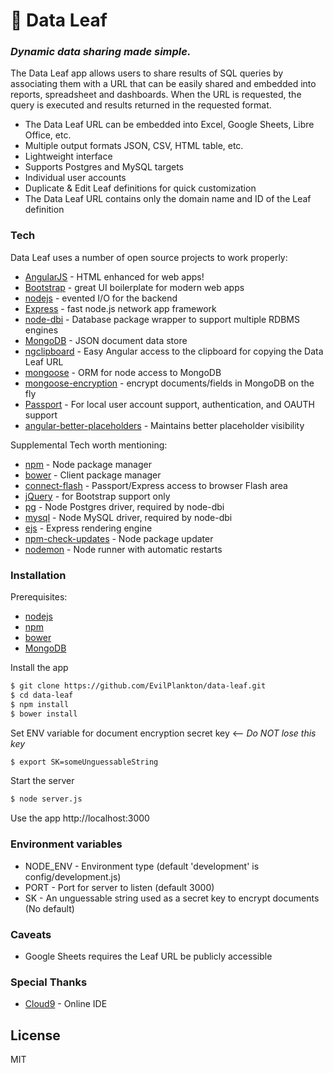 # :herb: Data Leaf
### *_Dynamic data sharing made simple._*

The Data Leaf app allows users to share results of SQL queries by associating them with a URL that can be easily shared and embedded into reports, spreadsheet and dashboards. When the URL is requested, the query is executed and results returned in the requested format.

  - The Data Leaf URL can be embedded into Excel, Google Sheets, Libre Office, etc.
  - Multiple output formats JSON, CSV, HTML table, etc.
  - Lightweight interface
  - Supports Postgres and MySQL targets
  - Individual user accounts
  - Duplicate & Edit Leaf definitions for quick customization
  - The Data Leaf URL contains only the domain name and ID of the Leaf definition

### Tech

Data Leaf uses a number of open source projects to work properly:

* [AngularJS] - HTML enhanced for web apps!
* [Bootstrap] - great UI boilerplate for modern web apps
* [nodejs] - evented I/O for the backend
* [Express] - fast node.js network app framework
* [node-dbi] - Database package wrapper to support multiple RDBMS engines
* [MongoDB] - JSON document data store
* [ngclipboard] - Easy Angular access to the clipboard for copying the Data Leaf URL
* [mongoose] - ORM for node access to MongoDB
* [mongoose-encryption] - encrypt documents/fields in MongoDB on the fly
* [Passport] - For local user account support, authentication, and OAUTH support
* [angular-better-placeholders] - Maintains better placeholder visibility

Supplemental Tech worth mentioning:

* [npm] - Node package manager
* [bower] - Client package manager
* [connect-flash] - Passport/Express access to browser Flash area
* [jQuery] - for Bootstrap support only
* [pg] - Node Postgres driver, required by node-dbi
* [mysql] - Node MySQL driver, required by node-dbi
* [ejs] - Express rendering engine
* [npm-check-updates] - Node package updater
* [nodemon] - Node runner with automatic restarts

### Installation

Prerequisites:

* [nodejs]
* [npm]
* [bower]
* [MongoDB]

Install the app
```sh
$ git clone https://github.com/EvilPlankton/data-leaf.git
$ cd data-leaf
$ npm install
$ bower install
```

Set ENV variable for document encryption secret key <— *Do NOT lose this key*
```sh
$ export SK=someUnguessableString
```

Start the server
```sh
$ node server.js
```

Use the app
http://localhost:3000

### Environment variables

 - NODE_ENV - Environment type (default 'development' is config/development.js)
 - PORT - Port for server to listen (default 3000)
 - SK - An unguessable string used as a secret key to encrypt documents (No default)

### Caveats

 - Google Sheets requires the Leaf URL be publicly accessible

### Special Thanks

 - [Cloud9] - Online IDE

License
----

MIT


   [nodejs]: <http://nodejs.org>
   [Bootstrap]: <http://twitter.github.com/bootstrap/>
   [jQuery]: <http://jquery.com>
   [Express]: <http://expressjs.com>
   [AngularJS]: <http://angularjs.org>
   [node-dbi]: <https://github.com/DrBenton/Node-DBI>
   [MongoDB]: <https://www.mongodb.com/>
   [ngclipboard]: <https://sachinchoolur.github.io/ngclipboard/>
   [mongoose]: <http://mongoosejs.com/>
   [mongoose-encryption]: <https://www.npmjs.com/package/mongoose-encryption>
   [Passport]: <http://passportjs.org/>
   [angular-better-placeholders]: <http://dmackerman.github.io/angular-better-placeholders/#/>
   [npm]: <https://www.npmjs.com/>
   [bower]: <http://bower.io/>
   [connect-flash]: <https://www.npmjs.com/package/connect-flash>
   [pg]: <https://github.com/brianc/node-postgres>
   [mysql]: <https://github.com/felixge/node-mysql>
   [ejs]: <https://www.npmjs.com/package/ejs>
   [npm-check-updates]: <https://www.npmjs.com/package/npm-check-updates>
   [nodemon]: <http://nodemon.io/>
   [Cloud9]: <https://c9.io/>
